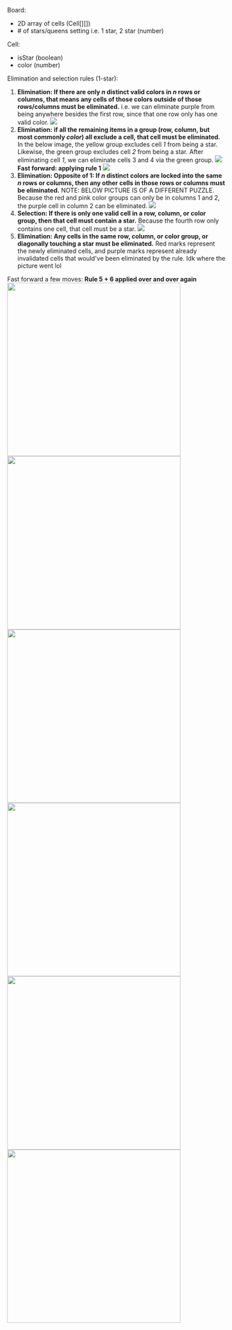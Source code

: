 Board:

- 2D array of cells (Cell[][])
- \# of stars/queens setting i.e. 1 star, 2 star (number)

Cell:

- isStar (boolean)
- color (number)

Elimination and selection rules (1-star):

1. **Elimination: If there are only _n_ distinct valid colors in _n_ rows or columns, that means any cells of those colors outside of those rows/columns must be eliminated.** i.e. we can eliminate purple from being anywhere besides the first row, since that one row only has one valid color.
   <img src="assets/image-2.png" />
2. **Elimination: if all the remaining items in a group (row, column, but most commonly _color_) all exclude a cell, that cell must be eliminated.** In the below image, the yellow group excludes cell _1_ from being a star. Likewise, the green group excludes cell _2_ from being a star. After eliminating cell _1_, we can eliminate cells 3 and 4 via the green group.
   <img src="assets/image-3.png" />
   **Fast forward: applying rule 1**
   <img src="assets/image-1.png" />
3. **Elimination: Opposite of 1: If _n_ distinct colors are locked into the same _n_ rows or columns, then any other cells in those rows or columns must be eliminated.** NOTE: BELOW PICTURE IS OF A DIFFERENT PUZZLE. Because the red and pink color groups can only be in columns 1 and 2, the purple cell in column 2 can be eliminated.
   <img src="assets/image-11.png">
4. **Selection: If there is only one valid cell in a row, column, or color group, then that cell must contain a star.** Because the fourth row only contains one cell, that cell must be a star.
   <img src="assets/image-4.png"/>
5. **Elimination: Any cells in the same row, column, or color group, or diagonally touching a star must be eliminated.** Red marks represent the newly eliminated cells, and purple marks represent already invalidated cells that would've been eliminated by the rule. Idk where the picture went lol

Fast forward a few moves:
**Rule 5 + 6 applied over and over again**
<img src="assets/image-5.png" height="400" display="block"/>
<img src="assets/image-6.png" height="400" display="inline"/>
<img src="assets/image-7.png" height="400" display="inline"/>
<img src="assets/image-8.png" height="400" display="inline"/>
<img src="assets/image-9.png" height="400" display="inline"/>
<img src="assets/image-10.png" height="400" display="inline"/>
